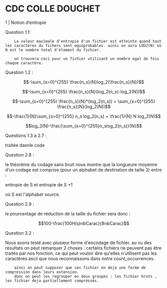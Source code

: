 # CDC COLLE DOUCHET

1 | Notion d’entropie

Question 1.1:

        La valeur maximale d'entropie d'un fichier est atteinte quand tout les caractères du fichers sont equiprobables. ainsi on aura LOG2(N) où N est le nombre total d'élement du fichier.

        on trouvera ceci pour un fichier utilisant un nombre egal de fois chaque caractère.

Question 1.2 :

```math
-\sum_{s=0}^{255} \frac{n_s}{N}log_2(\frac{n_s}{N})
```

```math
-\sum_{s=0}^{255} \frac{n_s}{N}(log_2(n_s)-log_2(N))
```

```math
-\sum_{s=0}^{255} \frac{n_s}{N}*(log_2(n_s)) + \sum_{s=0}^{255} \frac{n_s}{N}(log_2(N))
```

```math
-\frac{1}{N}\sum_{s=0}^{255} n_s log_2(n_s) + \frac{1}{N}  N  log_2(N)
```

```math
log_2(N)-\frac{\sum_{s=0}^{255}n_slog_2(n_s)}{N}
```


Questions 1.3 à 2.7 : 

traitée dasnle code


Question 2.8 : 

le thèorême du codage sans bruit nous montre que la 
longueure moyenne d'un codage est comprise (pour un alphabet de destination de taille 2) entre : 

entropie de S et entropie de S +1 

où S est l'alphabet source.


Question 2.9 :

le pourcentage de réduction de la taille du fichier sera donc :

```math
100-\frac{100H(s)nbCarac}{8nbCarac}
```


Question 3.2 :

Nous avons testé avec plusieur forme d'encodage de fichier. 
au vu des résultats on peut remarquer 2 choses : 
        certains fichiers ne peuvent pas être traités par nos fonction, ce qui peut vouloir dire qu'elles n'utilisent pas les caractères ascii que nous reconnaissons dans notre count_occurrences. 
        
        ainsi on peut supposer que ces fichier on deja une forme de compression dans leurs extension.
        donc on peut les regrouper en deux groupes : les fichier bruts , les fichier deja partiellement compréssés.